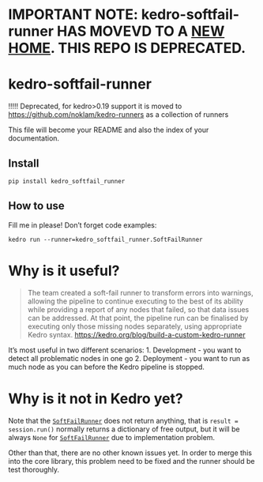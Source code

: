 # IMPORTANT NOTE: kedro-softfail-runner HAS MOVEVD TO A [NEW HOME](https://github.com/noklam/kedro-runners). THIS REPO IS DEPRECATED.

# kedro-softfail-runner
!!!!! Deprecated, for kedro>0.19 support it is moved to https://github.com/noklam/kedro-runners as a collection of runners
<!-- WARNING: THIS FILE WAS AUTOGENERATED! DO NOT EDIT! -->

This file will become your README and also the index of your
documentation.

## Install

``` sh
pip install kedro_softfail_runner
```

## How to use

Fill me in please! Don’t forget code examples:

`kedro run --runner=kedro_softfail_runner.SoftFailRunner`

# Why is it useful?

> The team created a soft-fail runner to transform errors into warnings,
> allowing the pipeline to continue executing to the best of its ability
> while providing a report of any nodes that failed, so that data issues
> can be addressed. At that point, the pipeline run can be finalised by
> executing only those missing nodes separately, using appropriate Kedro
> syntax. https://kedro.org/blog/build-a-custom-kedro-runner

It’s most useful in two different scenarios: 1. Development - you want
to detect all problematic nodes in one go 2. Deployment - you want to
run as much node as you can before the Kedro pipeline is stopped.

# Why is it not in Kedro yet?

Note that the
[`SoftFailRunner`](https://noklam.github.io/kedro-softfail-runner/core.html#softfailrunner)
does not return anything, that is `result = session.run()` normally
returns a dictionary of free output, but it will be always `None` for
[`SoftFailRunner`](https://noklam.github.io/kedro-softfail-runner/core.html#softfailrunner)
due to implementation problem.

Other than that, there are no other known issues yet. In order to merge
this into the core library, this problem need to be fixed and the runner
should be test thoroughly.

